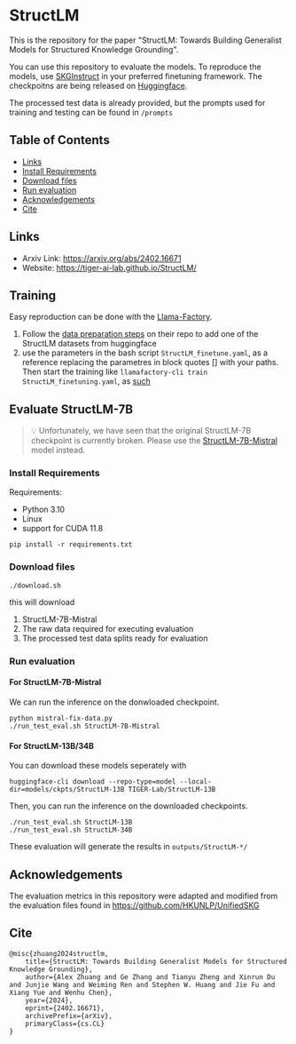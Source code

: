 # StructLM

This is the repository for the paper "StructLM: Towards Building Generalist Models for Structured Knowledge Grounding". 

You can use this repository to evaluate the models. To reproduce the models, use [SKGInstruct](https://huggingface.co/datasets/TIGER-Lab/SKGInstruct) in your preferred finetuning framework. The checkpoitns are being released on [Huggingface](https://huggingface.co/collections/TIGER-Lab/structlm-65dcab5a183c499cc365fafc).

The processed test data is already provided, but the prompts used for training and testing can be found in `/prompts`

## Table of Contents
  * [Links](#links)
  * [Install Requirements](#install-requirements)
  * [Download files](#download-files)
  * [Run evaluation](#run-evaluation)
  * [Acknowledgements](#acknowledgements)
  * [Cite](#cite)

## Links
- Arxiv Link: https://arxiv.org/abs/2402.16671
- Website: https://tiger-ai-lab.github.io/StructLM/

## Training

Easy reproduction can be done with the [Llama-Factory](https://github.com/hiyouga/LLaMA-Factory).

1. Follow the [data preparation steps](https://github.com/hiyouga/LLaMA-Factory/blob/main/data/README.md) on their repo to add one of the StructLM datasets from huggingface
2. use the parameters in the bash script `StructLM_finetune.yaml`, as a reference replacing the parametres in block quotes [] with your paths. Then start the training like
   `llamafactory-cli train StructLM_finetuning.yaml`, as [such](https://github.com/hiyouga/LLaMA-Factory/tree/b2fc7aeb03fbb40e9beb27e9958c958ee48e23cf?tab=readme-ov-file#quickstart)

## Evaluate StructLM-7B

> 💡 Unfortunately, we have seen that the original StructLM-7B checkpoint is currently broken. Please use the [StructLM-7B-Mistral](https://huggingface.co/TIGER-Lab/StructLM-7B-Mistral) model instead.

### Install Requirements

Requirements:
- Python 3.10
- Linux
- support for CUDA 11.8

`pip install -r requirements.txt`

### Download files

`./download.sh`

this will download
1. StructLM-7B-Mistral
2. The raw data required for executing evaluation
3. The processed test data splits ready for evaluation

### Run evaluation

#### For StructLM-7B-Mistral
We can run the inference on the donwloaded checkpoint.
```
python mistral-fix-data.py
./run_test_eval.sh StructLM-7B-Mistral
```

#### For StructLM-13B/34B
You can download these models seperately with
```
huggingface-cli download --repo-type=model --local-dir=models/ckpts/StructLM-13B TIGER-Lab/StructLM-13B
```
Then, you can run the inference on the downloaded checkpoints.
```
./run_test_eval.sh StructLM-13B
./run_test_eval.sh StructLM-34B
```

These evaluation will generate the results in `outputs/StructLM-*/`

## Acknowledgements

The evaluation metrics in this repository were adapted and modified from the evaluation files found in https://github.com/HKUNLP/UnifiedSKG

## Cite
```
@misc{zhuang2024structlm,
    title={StructLM: Towards Building Generalist Models for Structured Knowledge Grounding},
    author={Alex Zhuang and Ge Zhang and Tianyu Zheng and Xinrun Du and Junjie Wang and Weiming Ren and Stephen W. Huang and Jie Fu and Xiang Yue and Wenhu Chen},
    year={2024},
    eprint={2402.16671},
    archivePrefix={arXiv},
    primaryClass={cs.CL}
}
```
